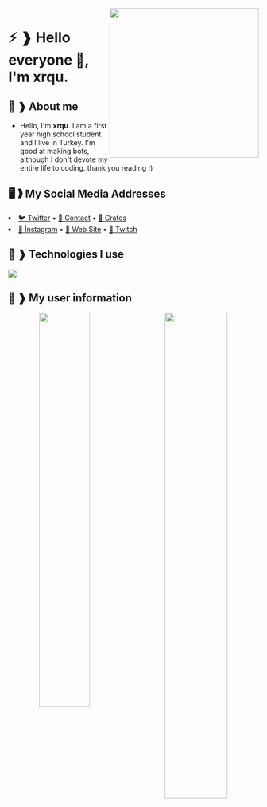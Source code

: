 <img width="300" align="right" src="https://raw.githubusercontent.com/xrqulette/xrqulette/main/picture/mrpcokseviyor.png" />

# ⚡ ❱ Hello everyone 👊, I'm xrqu.

## 🥀 ❱ About me 

* Hello, I'm **xrqu**. I am a first year high school student and I live in Turkey. I'm good at making bots, although I don't devote my entire life to coding. thank you reading :)

## 🖥 ❱ My Social Media Addresses
<div align="left" width="45%"

* [🐦 Twitter](https://twitter.com/xrqulette) ▪︎ [🌲 Contact](mailto:xrqu@sdevs.org) ▪︎ [🥀 Crates](https://cratesapp.xyz/@heyturkiye)
* [🌻 İnstagram](https://instagram.com/xrqu.live) ▪︎ [🦚 Web Site](https://xrqu.live) ▪︎ [🌌 Twitch](https://twitch.tv/xrqulette)

</div>

## 🍁 ❱ Technologies I use 
<img src="https://skillicons.dev/icons?i=nextjs,html,css,javascript,typescript,php,tailwindcss,nestjs,mongodb,heroku,github,alpinejs,arduino,bootstrap,java,git,go,ps,sqlite,mysql,nodejs,prisma,sass,webpack,react,express&theme=dark" />
</div>

## 🌼 ❱ My user information
<div align="center" width="100%">
   <img align="left" width="45%" src="https://github-readme-stats.vercel.app/api?username=xrqulette&show_icons=true&count_private=true&theme=react&hide_border=true&bg_color=0D1117">
   <img align="right" width="50%" src="https://activity-graph.herokuapp.com/graph?username=xrqulette&bg_color=0D1117&color=5BCDEC&line=5BCDEC&point=FFFFFF&hide_border=true">
</div>
